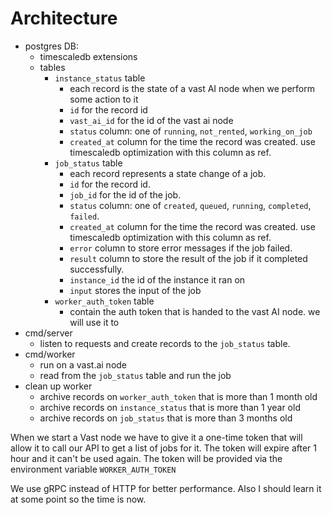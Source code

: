 # Architecture

- postgres DB:
    - timescaledb extensions
    - tables
        - `instance_status` table
            - each record is the state of a vast AI node when we perform some action to it
            - `id` for the record id
            - `vast_ai_id` for the id of the vast ai node
            - `status` column: one of `running`, `not_rented`, `working_on_job`
            - `created_at` column for the time the record was created. use timescaledb optimization with this column as ref.
        - `job_status` table
            - each record represents a state change of a job.
            - `id` for the record id.
            - `job_id` for the id of the job.
            - `status` column: one of `created`, `queued`, `running`, `completed`, `failed`.
            - `created_at` column for the time the record was created. use timescaledb optimization with this column as ref.
            - `error` column to store error messages if the job failed.
            - `result` column to store the result of the job if it completed successfully.
            - `instance_id` the id of the instance it ran on
            - `input` stores the input of the job
        - `worker_auth_token` table
            - contain the auth token that is handed to the vast AI node. we will use it to
- cmd/server
    - listen to requests and create records to the `job_status` table.
- cmd/worker
    - run on a vast.ai node
    - read from the `job_status` table and run the job
- clean up worker
    - archive records on `worker_auth_token` that is more than 1 month old
    - archive records on `instance_status` that is more than 1 year old
    - archive records on `job_status` that is more than 3 months old

When we start a Vast node we have to give it a one-time token that will allow it to call our API to get a list of jobs for it. The token will expire after 1 hour and it can't be used again. The token will be provided via the environment variable `WORKER_AUTH_TOKEN`

We use gRPC instead of HTTP for better performance. Also I should learn it at some point so the time is now.
